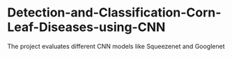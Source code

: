# Detection-and-Classification-Corn-Leaf-Diseases-using-CNN
The project evaluates different CNN models like Squeezenet and Googlenet
